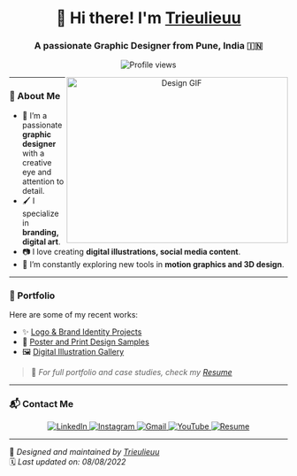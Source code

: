 <h1 align="center">🎨 Hi there! I'm <a href="https://n23dcpt111.github.io/n23dcpt111/">Trieulieuu</a></h1>
<h3 align="center">A passionate Graphic Designer from Pune, India 🇮🇳</h3>

<p align="center">
  <img src="https://komarev.com/ghpvc/?username=100rabhcsmc&label=Profile%20views&color=0e75b6&style=flat" alt="Profile views" />
</p>

<a align="center" target="_blank">
  <img align="right" height="300" width="400" alt="Design GIF" src="https://media.giphy.com/media/f9k1tV7HyORcngKF8v/giphy.gif">
</a>

---

### 🧠 About Me

- 🎯 I’m a passionate **graphic designer** with a creative eye and attention to detail.  
- 🖌️ I specialize in **branding, digital art**.  
- 📷 I love creating **digital illustrations, social media content**.
- 🌱 I’m constantly exploring new tools in **motion graphics and 3D design**.  

---

### 📂 Portfolio

Here are some of my recent works:

- ✨ [Logo & Brand Identity Projects](https://github.com/100rabhcsmc/Me.io)
- 🎨 [Poster and Print Design Samples](https://github.com/100rabhcsmc/Me.io)
- 🖼️ [Digital Illustration Gallery](https://www.instagram.com/100rabhch)

> 📌 *For full portfolio and case studies, check my [Resume](https://github.com/100rabhcsmc/Me.io/blob/master/01SaurabhChavanReactNativeResume.pdf)*

---

### 📬 Contact Me

<div align="center">
  <a href="" target="_blank">
    <img src="https://img.icons8.com/doodle/40/000000/linkedin--v2.png" alt="LinkedIn"/>
  </a>
  <a href="" target="_blank">
    <img src="https://img.icons8.com/doodle/40/000000/instagram-new--v2.png" alt="Instagram"/>
  </a>
  <a href="mailto:n23dcpt111@student.ptithcm.edu.vn" target="_blank">
    <img src="https://img.icons8.com/doodle/40/000000/gmail-new.png" alt="Gmail"/>
  </a>
  <a href="" target="_blank">
    <img src="https://img.icons8.com/doodle/40/000000/youtube--v2.png" alt="YouTube"/>
  </a>
  <a href="" target="_blank">
    <img src="https://img.icons8.com/plasticine/40/000000/resume.png" alt="Resume"/>
  </a>
</div>

---

🎨 *Designed and maintained by [Trieulieuu](https://github.com/100rabhcsmc)*  
🗓️ *Last updated on: 08/08/2022*

